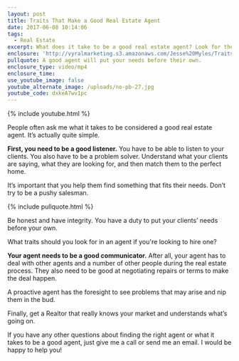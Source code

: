 ```yaml
---
layout: post
title: Traits That Make a Good Real Estate Agent
date: 2017-06-08 10:14:06
tags:
  - Real Estate
excerpt: What does it take to be a good real estate agent? Look for these traits before you hire one.
enclosure: 'http://vyralmarketing.s3.amazonaws.com/Jesse%20Myles/Traits%20That%20Make%20a%20Good%20Real%20Estate%20Agent.mp4'
pullquote: A good agent will put your needs before their own.
enclosure_type: video/mp4
enclosure_time:
use_youtube_image: false
youtube_alternate_image: /uploads/no-pb-27.jpg
youtube_code: dxkeA7wv1pc
---
```



{% include youtube.html %}

People often ask me what it takes to be considered a good real estate agent. It’s actually quite simple.

**First, you need to be a good listener.** You have to be able to listen to your clients. You also have to be a problem solver. Understand what your clients are saying, what they are looking for, and then match them to the perfect home.

It’s important that you help them find something that fits their needs. Don’t try to be a pushy salesman.

{% include pullquote.html %}

Be honest and have integrity. You have a duty to put your clients’ needs before your own.

What traits should you look for in an agent if you're looking to hire one?

**Your agent needs to be a good communicator.** After all, your agent has to deal with other agents and a number of other people during the real estate process. They also need to be good at negotiating repairs or terms to make the deal happen.

A proactive agent has the foresight to see problems that may arise and nip them in the bud. &nbsp;

Finally, get a Realtor that really knows your market and understands what’s going on.

If you have any other questions about finding the right agent or what it takes to be a good agent, just give me a call or send me an email. I would be happy to help you!